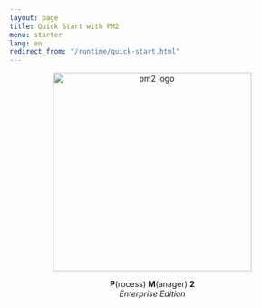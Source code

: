 ```yaml
---
layout: page
title: Quick Start with PM2
menu: starter
lang: en
redirect_from: "/runtime/quick-start.html"
---
```


<p align="center">
    <img width="350px" src="{{site.baseurl}}/img/enterprise/enterprise-black.png" alt="pm2 logo">
</p>
<p align="center">
    <b>P</b>(rocess) <b>M</b>(anager) <b>2</b><br/>
    <i>Enterprise Edition</i>
</p>